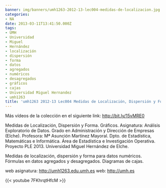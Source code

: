 ```yaml
---
banner: img/banners/umh1263-2012-13-lec004-medidas-de-localizacion.jpg
categories:
- NA
date: 2013-03-11T13:41:50.000Z
tags:
- UMH
- Universidad
- Miguel
- Hernández
- localización
- dispersión
- forma
- datos
- agregados
- numéricos
- desagregados
- gráficos
- cajas
- Universidad Miguel Hernandez
- umh1263
title: 'umh1263 2012-13 Lec004 Medidas de Localización, Dispersión y Forma'
---
```


Más vídeos de la colección en el siguiente link: http://bit.ly/15vMRE0

Medidas de Localización, Dispersión y Forma. Gráficos.
Asignatura: Análisis Exploratorio de Datos.
Grado en Administración y Dirección de Empresas (Elche).
Profesora: Mª Asunción Martínez Mayoral.
Dpto. de Estadística, Matemáticas e Informática.
Área de Estadística e Investigación Operativa.
Proyecto PLE 2013. Universidad Miguel Hernández de Elche.

Medidas de localización, dispersión y forma para datos numéricos. Fórmulas en datos agregados y desagregados. Diagramas de cajas.

web asignatura: http://umh1263.edu.umh.es
web: http://umh.es

{{< youtube 7FKhrqtHfcM >}}
